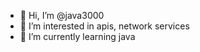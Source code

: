 - 👋 Hi, I’m @java3000
- 👀 I’m interested in apis, network services
- 🌱 I’m currently learning java

<!---
java3000/java3000 is a ✨ special ✨ repository because its `README.md` (this file) appears on your GitHub profile.
You can click the Preview link to take a look at your changes.
--->

